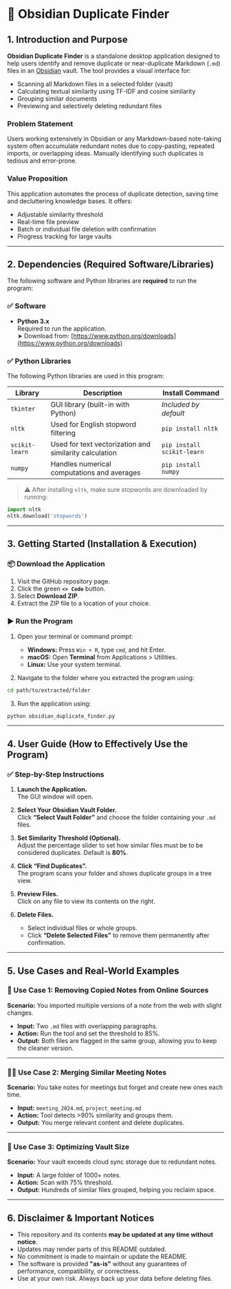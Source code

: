 # 🧠 Obsidian Duplicate Finder

## 1. Introduction and Purpose

**Obsidian Duplicate Finder** is a standalone desktop application designed to help users identify and remove duplicate or near-duplicate Markdown (`.md`) files in an [Obsidian](https://obsidian.md/) vault. The tool provides a visual interface for:

- Scanning all Markdown files in a selected folder (vault)
- Calculating textual similarity using TF-IDF and cosine similarity
- Grouping similar documents
- Previewing and selectively deleting redundant files

### Problem Statement

Users working extensively in Obsidian or any Markdown-based note-taking system often accumulate redundant notes due to copy-pasting, repeated imports, or overlapping ideas. Manually identifying such duplicates is tedious and error-prone.

### Value Proposition

This application automates the process of duplicate detection, saving time and decluttering knowledge bases. It offers:

- Adjustable similarity threshold
- Real-time file preview
- Batch or individual file deletion with confirmation
- Progress tracking for large vaults

---

## 2. Dependencies (Required Software/Libraries)

The following software and Python libraries are **required** to run the program:

### ✅ Software

- **Python 3.x**  
  Required to run the application.  
  ➤ Download from: [https://www.python.org/downloads](https://www.python.org/downloads)

### ✅ Python Libraries

The following Python libraries are used in this program:

| Library | Description | Install Command |
|--------|-------------|------------------|
| `tkinter` | GUI library (built-in with Python) | *Included by default* |
| `nltk` | Used for English stopword filtering | `pip install nltk` |
| `scikit-learn` | Used for text vectorization and similarity calculation | `pip install scikit-learn` |
| `numpy` | Handles numerical computations and averages | `pip install numpy` |

> ⚠️ After installing `nltk`, make sure stopwords are downloaded by running:
```python
import nltk
nltk.download('stopwords')
```

---

## 3. Getting Started (Installation & Execution)

### 📦 Download the Application

1. Visit the GitHub repository page.
2. Click the green **`<> Code`** button.
3. Select **Download ZIP**.
4. Extract the ZIP file to a location of your choice.

### ▶️ Run the Program

1. Open your terminal or command prompt:
   - **Windows:** Press `Win + R`, type `cmd`, and hit Enter.
   - **macOS:** Open **Terminal** from Applications > Utilities.
   - **Linux:** Use your system terminal.

2. Navigate to the folder where you extracted the program using:
```bash
cd path/to/extracted/folder
```

3. Run the application using:
```bash
python obsidian_duplicate_finder.py
```

---

## 4. User Guide (How to Effectively Use the Program)

### ✅ Step-by-Step Instructions

1. **Launch the Application.**  
   The GUI window will open.

2. **Select Your Obsidian Vault Folder.**  
   Click **“Select Vault Folder”** and choose the folder containing your `.md` files.

3. **Set Similarity Threshold (Optional).**  
   Adjust the percentage slider to set how similar files must be to be considered duplicates. Default is **80%**.

4. **Click “Find Duplicates”.**  
   The program scans your folder and shows duplicate groups in a tree view.

5. **Preview Files.**  
   Click on any file to view its contents on the right.

6. **Delete Files.**  
   - Select individual files or whole groups.
   - Click **“Delete Selected Files”** to remove them permanently after confirmation.

---

## 5. Use Cases and Real-World Examples

### 📘 Use Case 1: Removing Copied Notes from Online Sources
**Scenario:** You imported multiple versions of a note from the web with slight changes.

- **Input:** Two `.md` files with overlapping paragraphs.
- **Action:** Run the tool and set the threshold to 85%.
- **Output:** Both files are flagged in the same group, allowing you to keep the cleaner version.

---

### 🧑‍💻 Use Case 2: Merging Similar Meeting Notes
**Scenario:** You take notes for meetings but forget and create new ones each time.

- **Input:** `meeting_2024.md`, `project_meeting.md`
- **Action:** Tool detects >90% similarity and groups them.
- **Output:** You merge relevant content and delete duplicates.

---

### 📁 Use Case 3: Optimizing Vault Size
**Scenario:** Your vault exceeds cloud sync storage due to redundant notes.

- **Input:** A large folder of 1000+ notes.
- **Action:** Scan with 75% threshold.
- **Output:** Hundreds of similar files grouped, helping you reclaim space.

---

## 6. Disclaimer & Important Notices

- This repository and its contents **may be updated at any time without notice**.
- Updates may render parts of this README outdated.
- No commitment is made to maintain or update the README.
- The software is provided **"as-is"** without any guarantees of performance, compatibility, or correctness.
- Use at your own risk. Always back up your data before deleting files.
